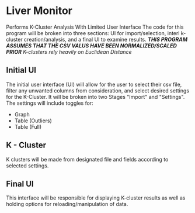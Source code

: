 # Liver Monitor
 Performs K-Cluster Analysis With Limited User Interface
 The code for this program will be broken into three sections: UI for import/selection, interl k-cluster creation/analysis, and a final UI to examine results.
 ***THIS PROGRAM ASSUMES THAT THE CSV VALUS HAVE BEEN NORMALIZED/SCALED PRIOR*** 
 *K-clusters rely heavily on Euclidean Distance*
 ## Initial UI
  The initial user interface (UI) will allow for the user to select their csv file, filter any unwanted columns from consideration, and select desired settings for the K-Cluster.
  It will be broken into two Stages "Import" and "Settings".
  The settings will include toggles for: 
  - Graph 
  - Table (Outliers) 
  - Table (Full)
  
 ## K - Cluster
  K clusters will be made from designated file and fields according to selected settings.
 
 ## Final UI
  This interface will be responsible for displaying K-cluster results as well as holding options for reloading/manipulation of data.
